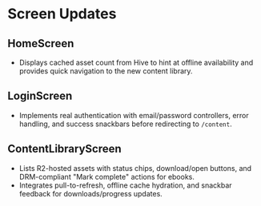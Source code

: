 # Screen Updates

## HomeScreen
- Displays cached asset count from Hive to hint at offline availability and provides quick navigation to the new content library.

## LoginScreen
- Implements real authentication with email/password controllers, error handling, and success snackbars before redirecting to `/content`.

## ContentLibraryScreen
- Lists R2-hosted assets with status chips, download/open buttons, and DRM-compliant "Mark complete" actions for ebooks.
- Integrates pull-to-refresh, offline cache hydration, and snackbar feedback for downloads/progress updates.
